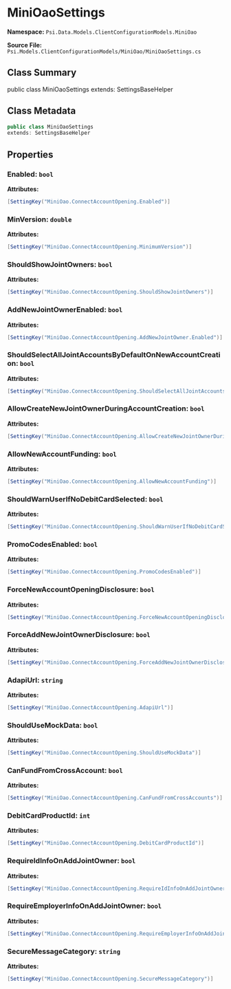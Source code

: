 # MiniOaoSettings

**Namespace:** `Psi.Data.Models.ClientConfigurationModels.MiniOao`

**Source File:** `Psi.Models.ClientConfigurationModels/MiniOao/MiniOaoSettings.cs`

## Class Summary

public class MiniOaoSettings
extends: SettingsBaseHelper

## Class Metadata

```typescript
public class MiniOaoSettings
extends: SettingsBaseHelper
```

## Properties

### Enabled: `bool`

**Attributes:**
```csharp
[SettingKey("MiniOao.ConnectAccountOpening.Enabled")]
```

### MinVersion: `double`

**Attributes:**
```csharp
[SettingKey("MiniOao.ConnectAccountOpening.MinimumVersion")]
```

### ShouldShowJointOwners: `bool`



**Attributes:**
```csharp
[SettingKey("MiniOao.ConnectAccountOpening.ShouldShowJointOwners")]
```

### AddNewJointOwnerEnabled: `bool`



**Attributes:**
```csharp
[SettingKey("MiniOao.ConnectAccountOpening.AddNewJointOwner.Enabled")]
```

### ShouldSelectAllJointAccountsByDefaultOnNewAccountCreation: `bool`



**Attributes:**
```csharp
[SettingKey("MiniOao.ConnectAccountOpening.ShouldSelectAllJointAccountsByDefaultOnNewAccountCreation")]
```

### AllowCreateNewJointOwnerDuringAccountCreation: `bool`



**Attributes:**
```csharp
[SettingKey("MiniOao.ConnectAccountOpening.AllowCreateNewJointOwnerDuringAccountCreation")]
```

### AllowNewAccountFunding: `bool`



**Attributes:**
```csharp
[SettingKey("MiniOao.ConnectAccountOpening.AllowNewAccountFunding")]
```

### ShouldWarnUserIfNoDebitCardSelected: `bool`



**Attributes:**
```csharp
[SettingKey("MiniOao.ConnectAccountOpening.ShouldWarnUserIfNoDebitCardSelected")]
```

### PromoCodesEnabled: `bool`



**Attributes:**
```csharp
[SettingKey("MiniOao.ConnectAccountOpening.PromoCodesEnabled")]
```

### ForceNewAccountOpeningDisclosure: `bool`



**Attributes:**
```csharp
[SettingKey("MiniOao.ConnectAccountOpening.ForceNewAccountOpeningDisclosure")]
```

### ForceAddNewJointOwnerDisclosure: `bool`



**Attributes:**
```csharp
[SettingKey("MiniOao.ConnectAccountOpening.ForceAddNewJointOwnerDisclosure")]
```

### AdapiUrl: `string`



**Attributes:**
```csharp
[SettingKey("MiniOao.ConnectAccountOpening.AdapiUrl")]
```

### ShouldUseMockData: `bool`



**Attributes:**
```csharp
[SettingKey("MiniOao.ConnectAccountOpening.ShouldUseMockData")]
```

### CanFundFromCrossAccount: `bool`



**Attributes:**
```csharp
[SettingKey("MiniOao.ConnectAccountOpening.CanFundFromCrossAccounts")]
```

### DebitCardProductId: `int`



**Attributes:**
```csharp
[SettingKey("MiniOao.ConnectAccountOpening.DebitCardProductId")]
```

### RequireIdInfoOnAddJointOwner: `bool`



**Attributes:**
```csharp
[SettingKey("MiniOao.ConnectAccountOpening.RequireIdInfoOnAddJointOwner")]
```

### RequireEmployerInfoOnAddJointOwner: `bool`



**Attributes:**
```csharp
[SettingKey("MiniOao.ConnectAccountOpening.RequireEmployerInfoOnAddJointOwner")]
```

### SecureMessageCategory: `string`



**Attributes:**
```csharp
[SettingKey("MiniOao.ConnectAccountOpening.SecureMessageCategory")]
```
